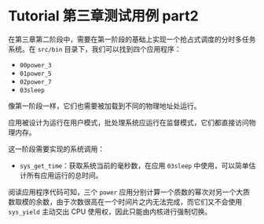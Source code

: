 # Tutorial 第三章测试用例 part2

在第三章第二阶段中，需要在第一阶段的基础上实现一个抢占式调度的分时多任务系统。在 `src/bin` 目录下，我们可以找到四个应用程序：

* ``00power_3``
* ``01power_5``
* ``02power_7``
* ``03sleep``

像第一阶段一样，它们也需要被加载到不同的物理地址处运行。

应用被设计为运行在用户模式，批处理系统应运行在监督模式，它们都直接访问物理内存。

这一阶段需要实现的系统调用：

* `sys_get_time`：获取系统当前的毫秒数，在应用 `03sleep` 中使用，可以简单估计所有应用运行的总时间。

阅读应用程序代码可知，三个 `power` 应用分别计算一个质数的幂次对另一个大质数取模的余数，由于次数很高在一个时间片之内无法完成，而它们又不会使用 `sys_yield` 主动交出 CPU 使用权，因此只能由内核进行强制切换。

